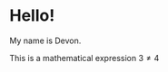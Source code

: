 # Hello!

My name is Devon.

This is a mathematical expression $3 \neq 4$

<!---
wolastoqey/wolastoqey is a special repository because its `README.md` (this file) appears on your GitHub profile.
You can click the Preview link to take a look at your changes.
--->
